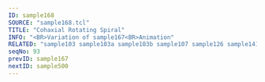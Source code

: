 ```yaml
---
ID: sample168
SOURCE: "sample168.tcl"
TITLE: "Cohaxial Rotating Spiral"
INFO: "<BR>Variation of sample167<BR>Animation"
RELATED: "sample103 sample103a sample103b sample107 sample126 sample141 sample142 sample163 sample165 sample166 sample166X sample167"
seqNo: 93
prevID: sample167
nextID: sample500
---
```

